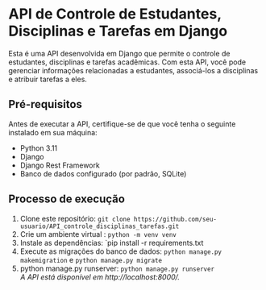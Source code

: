 # API de Controle de Estudantes, Disciplinas e Tarefas em Django

Esta é uma API desenvolvida em Django que permite o controle de estudantes, disciplinas e tarefas acadêmicas. Com esta API, você pode gerenciar informações relacionadas a estudantes, associá-los a disciplinas e atribuir tarefas a eles.

## Pré-requisitos
Antes de executar a API, certifique-se de que você tenha o seguinte instalado em sua máquina:
- Python 3.11
- Django
- Django Rest Framework
- Banco de dados configurado (por padrão, SQLite)

## Processo de execução

1. Clone este repositório: `git clone https://github.com/seu-usuario/API_controle_disciplinas_tarefas.git` <br>
2. Crie um ambiente virtual : `python -m venv venv` <br>
3. Instale as dependências: `pip install -r requirements.txt <br>
4. Execute as migrações do banco de dados: `python manage.py makemigration` e `python manage.py migrate` <br>
5. python manage.py runserver: `python manage.py runserver`<br>
*A API está disponível em http://localhost:8000/.*





     
